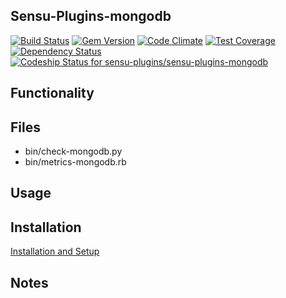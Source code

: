 ## Sensu-Plugins-mongodb

[ ![Build Status](https://travis-ci.org/sensu-plugins/sensu-plugins-mongodb.svg?branch=master)](https://travis-ci.org/sensu-plugins/sensu-plugins-mongodb)
[![Gem Version](https://badge.fury.io/rb/sensu-plugins-mongodb.svg)](http://badge.fury.io/rb/sensu-plugins-mongodb)
[![Code Climate](https://codeclimate.com/github/sensu-plugins/sensu-plugins-mongodb/badges/gpa.svg)](https://codeclimate.com/github/sensu-plugins/sensu-plugins-mongodb)
[![Test Coverage](https://codeclimate.com/github/sensu-plugins/sensu-plugins-mongodb/badges/coverage.svg)](https://codeclimate.com/github/sensu-plugins/sensu-plugins-mongodb)
[![Dependency Status](https://gemnasium.com/sensu-plugins/sensu-plugins-mongodb.svg)](https://gemnasium.com/sensu-plugins/sensu-plugins-mongodb)
[![Codeship Status for sensu-plugins/sensu-plugins-mongodb](https://codeship.com/projects/fb6c0ce0-dc03-0132-9f1d-025863fcc952/status?branch=master)](https://codeship.com/projects/79855)

## Functionality

## Files
 * bin/check-mongodb.py
 * bin/metrics-mongodb.rb

## Usage

## Installation

[Installation and Setup](http://sensu-plugins.io/docs/installation_instructions.html)

## Notes
